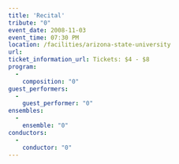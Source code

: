 ```yaml
---
title: 'Recital'
tribute: "0"
event_date: 2008-11-03
event_time: 07:30 PM
location: /facilities/arizona-state-university
url: 
ticket_information_url: Tickets: $4 - $8
program: 
  -
    composition: "0"
guest_performers: 
  -
    guest_performer: "0"
ensembles: 
  -
    ensemble: "0"
conductors: 
  -
    conductor: "0"
---
```

